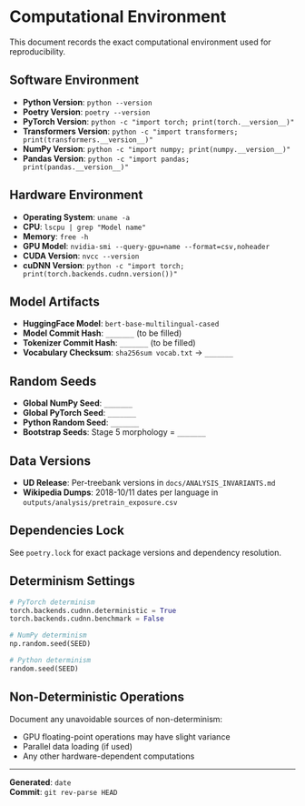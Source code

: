 # Computational Environment

This document records the exact computational environment used for reproducibility.

## Software Environment

- **Python Version**: `python --version`
- **Poetry Version**: `poetry --version`  
- **PyTorch Version**: `python -c "import torch; print(torch.__version__)"`
- **Transformers Version**: `python -c "import transformers; print(transformers.__version__)"`
- **NumPy Version**: `python -c "import numpy; print(numpy.__version__)"`
- **Pandas Version**: `python -c "import pandas; print(pandas.__version__)"`

## Hardware Environment

- **Operating System**: `uname -a`
- **CPU**: `lscpu | grep "Model name"`
- **Memory**: `free -h`
- **GPU Model**: `nvidia-smi --query-gpu=name --format=csv,noheader`
- **CUDA Version**: `nvcc --version`
- **cuDNN Version**: `python -c "import torch; print(torch.backends.cudnn.version())"`

## Model Artifacts

- **HuggingFace Model**: `bert-base-multilingual-cased`
- **Model Commit Hash**: `_______` (to be filled)
- **Tokenizer Commit Hash**: `_______` (to be filled)
- **Vocabulary Checksum**: `sha256sum vocab.txt` → `_______`

## Random Seeds

- **Global NumPy Seed**: `_______`
- **Global PyTorch Seed**: `_______`
- **Python Random Seed**: `_______`
- **Bootstrap Seeds**: Stage 5 morphology = `_______`

## Data Versions

- **UD Release**: Per-treebank versions in `docs/ANALYSIS_INVARIANTS.md`
- **Wikipedia Dumps**: 2018-10/11 dates per language in `outputs/analysis/pretrain_exposure.csv`

## Dependencies Lock

See `poetry.lock` for exact package versions and dependency resolution.

## Determinism Settings

```python
# PyTorch determinism
torch.backends.cudnn.deterministic = True
torch.backends.cudnn.benchmark = False

# NumPy determinism  
np.random.seed(SEED)

# Python determinism
random.seed(SEED)
```

## Non-Deterministic Operations

Document any unavoidable sources of non-determinism:
- GPU floating-point operations may have slight variance
- Parallel data loading (if used)
- Any other hardware-dependent computations

---

**Generated**: `date`  
**Commit**: `git rev-parse HEAD`
